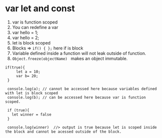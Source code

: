  # var let and const

1. var is function scoped
2. You can redefine a var
  1. var hello = 1;
  2. var hello = 2;
3. let is block scoped
4. Blocks => ``` if() { }; ```  here if is block
5. Variable defined inside a function will not leak outside of function.
6. ```Object.freeze(objectName) ``` makes an object immutable.
 ```
if(true){
      let a = 10;
      var b= 20;
  }

  console.log(a); // cannot be accessed here because variables defined with let is block scoped
  console.log(b); // can be accessed here because var is function scoped.
  ```


``` let winner = true
 if (true){
   let winner = false
 }

 console.log(winner)  //> output is true because let is scoped inside the block and cannot be acessed outside of the block.

```
